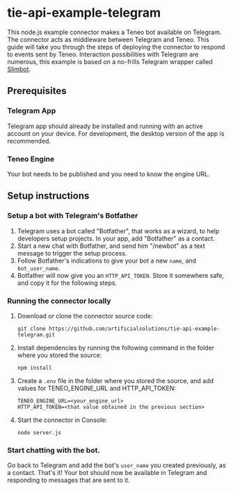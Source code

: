 # tie-api-example-telegram
This node.js example connector makes a Teneo bot available on Telegram. The connector acts as middleware between Telegram and Teneo. This guide will take you through the steps of deploying the connector to respond to events sent by Teneo. Interaction possibilities with Telegram are numerous, this example is based on a no-frills Telegram wrapper called [Slimbot](https://github.com/edisonchee/slimbot).


## Prerequisites

### Telegram App
Telegram app should already be installed and running with an active account on your device.
For development, the desktop version of the app is recommended.

### Teneo Engine
Your bot needs to be published and you need to know the engine URL.


## Setup instructions
### Setup a bot with Telegram's Botfather
1. Telegram uses a bot called "Botfather", that works as a wizard, to help developers setup projects. In your app, add "Botfather" as a contact.
2. Start a new chat with Botfather, and send him "/newbot" as a text message to trigger the setup process.
3. Follow Botfather's indications to give your bot a new `name`, and `bot_user_name`. 
4. Botfather will now give you an `HTTP_API_TOKEN`. Store it somewhere safe, and copy it for the following steps.


### Running the connector locally
1. Download or clone the connector source code:
    ```
    git clone https://github.com/artificialsolutions/tie-api-example-telegram.git
    ```
2. Install dependencies by running the following command in the folder where you stored the source:
    ```
    npm install
    ``` 
3. Create a `.env` file in the folder where you stored the source, and add values for TENEO_ENGINE_URL and HTTP_API_TOKEN:
    ```
    TENEO_ENGINE_URL=<your_engine_url>
    HTTP_API_TOKEN=<that value obtained in the previous section>
    ```
4. Start the connector in Console:
    ```
    node server.js
    ```

### Start chatting with the bot.
Go back to Telegram and add the bot's `user_name` you created previously, as a contact.
That's it! Your bot should now be available in Telegram and responding to messages that are sent to it.
